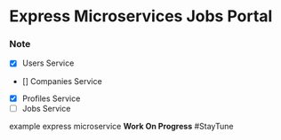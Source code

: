# Express Microservices Jobs Portal

### Note

- [x] Users Service
- [] Companies Service
- [x] Profiles Service
- [ ] Jobs Service

example express microservice **Work On Progress** #StayTune
